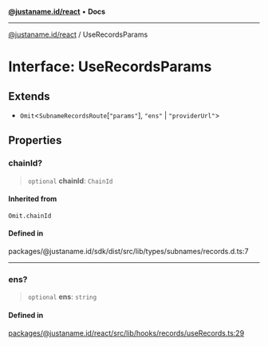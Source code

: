 [**@justaname.id/react**](../README.md) • **Docs**

***

[@justaname.id/react](../globals.md) / UseRecordsParams

# Interface: UseRecordsParams

## Extends

- `Omit`\<`SubnameRecordsRoute`\[`"params"`\], `"ens"` \| `"providerUrl"`\>

## Properties

### chainId?

> `optional` **chainId**: `ChainId`

#### Inherited from

`Omit.chainId`

#### Defined in

packages/@justaname.id/sdk/dist/src/lib/types/subnames/records.d.ts:7

***

### ens?

> `optional` **ens**: `string`

#### Defined in

[packages/@justaname.id/react/src/lib/hooks/records/useRecords.ts:29](https://github.com/JustaName-id/JustaName-sdk/blob/dc845c10af242e3ca87d95ef392516ac0bfa8b95/packages/@justaname.id/react/src/lib/hooks/records/useRecords.ts#L29)
